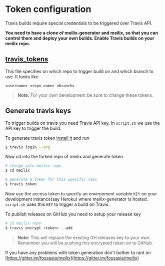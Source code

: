 # Token configuration

Travis builds require special credentials to be triggered over Travis API.

**You need to have a clone of meilix-generator and meilix, so that you can control them and deploy your own builds. Enable Travis builds on your meilix repo.**


## [travis_tokens](/travis_tokens)

This file specifies on which repo to trigger build on and which branch to use. It looks like

```
<username> <repo_name> <branch>
```

> **Note:** For your own development be sure to change these tokens.

## Generate travis keys

To trigger builds on travis you need Travis API key. In `script.sh` we use the API key to trigger the build.

To generate travis token [install it](https://github.com/travis-ci/travis.rb#installation) and run

``` bash
$ travis login --org
```

Now cd into the forked repo of meilix and generate token

``` bash
# change into meilix repo
$ cd meilix

# generate a token for this specific repo
$ travis token
```

Now use the access token to specify an environment variable `KEY` on your development instance(say Heroku) where meilix-generator is hosted.
`script.sh` uses this `KEY` to trigger a build on Travis.

To publish releases on GitHub you need to setup your release key

``` bash
# in meilix repo
$ travis encrypt <token> --add
```

> **Note:** This will replace the existing GH releases key to your own. Remember you will be pushing this encrypted token on to GitHub.

If you have any problems with token generation don't bother to rant on [https://gitter.im/fossasia/meilix](https://gitter.im/fossasia/meilix)

